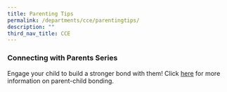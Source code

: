 ```yaml
---
title: Parenting Tips
permalink: /departments/cce/parentingtips/
description: ""
third_nav_title: CCE
---
```

### **Connecting with Parents Series**


Engage your child to build a stronger bond with them!  Click [here](https://go.gov.sg/d4wfkm) for more information on parent-child bonding.